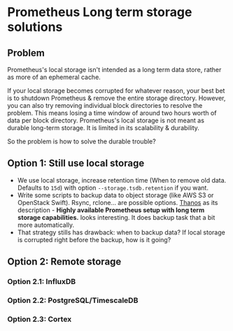 # Prometheus Long term storage solutions

## Problem

Prometheus's local storage isn't intended as a long term data store, rather as
more of an ephemeral cache.

If your local storage becomes corrupted for whatever reason, your best bet is
to shutdown Prometheus & remove the entire storage directory. However, you can
also try removing individual block directories to resolve the problem. This
means losing a time window of around two hours worth of data per block
directory. Prometheus's local storage is not meant as durable long-term
storage. It is limited in its scalability & durability.

So the problem is how to solve the durable trouble?

## Option 1: Still use local storage

- We use local storage, increase retention time (When to remove old data.
  Defaults to `15d`) with option `--storage.tsdb.retention` if you want.
- Write some scripts to backup data to object storage (like AWS S3 or OpenStack
  Swift). Rsync, rclone... are possible options. [Thanos](https://github.com/improbable-eng/thanos)
  as its description - **Highly available Prometheus setup with long term
  storage capabilities.** looks interesting. It does backup task that a bit
  more automatically.
- That strategy stills has drawback: when to backup data? If local storage is
  corrupted right before the backup, how is it going?

## Option 2: Remote storage

### Option 2.1: InfluxDB

### Option 2.2: PostgreSQL/TimescaleDB

### Option 2.3: Cortex
